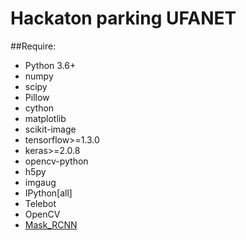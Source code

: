 # Hackaton parking UFANET

##Require:
* Python 3.6+
* numpy
* scipy
* Pillow
* cython
* matplotlib
* scikit-image
* tensorflow>=1.3.0
* keras>=2.0.8
* opencv-python
* h5py
* imgaug
* IPython[all]
* Telebot
* OpenCV
* [Mask_RCNN](https://github.com/matterport/Mask_RCNN)
